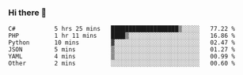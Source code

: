 ### Hi there 👋

<!--START_SECTION:waka-->

```text
C#           5 hrs 25 mins   ███████████████████▒░░░░░   77.22 %
PHP          1 hr 11 mins    ████▒░░░░░░░░░░░░░░░░░░░░   16.86 %
Python       10 mins         ▓░░░░░░░░░░░░░░░░░░░░░░░░   02.47 %
JSON         5 mins          ▒░░░░░░░░░░░░░░░░░░░░░░░░   01.27 %
YAML         4 mins          ▒░░░░░░░░░░░░░░░░░░░░░░░░   00.99 %
Other        2 mins          ░░░░░░░░░░░░░░░░░░░░░░░░░   00.60 %
```

<!--END_SECTION:waka-->

<!--
**Jonas-VanHaeken/Jonas-VanHaeken** is a ✨ _special_ ✨ repository because its `README.md` (this file) appears on your GitHub profile.

Here are some ideas to get you started:

- 🔭 I’m currently working on ...
- 🌱 I’m currently learning ...
- 👯 I’m looking to collaborate on ...
- 🤔 I’m looking for help with ...
- 💬 Ask me about ...
- 📫 How to reach me: ...
- 😄 Pronouns: ...
- ⚡ Fun fact: ...
-->
